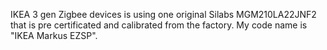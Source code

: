 IKEA 3 gen Zigbee devices is using one original Silabs MGM210LA22JNF2 that is pre certificated and calibrated from the factory.
My code name is "IKEA Markus EZSP".
